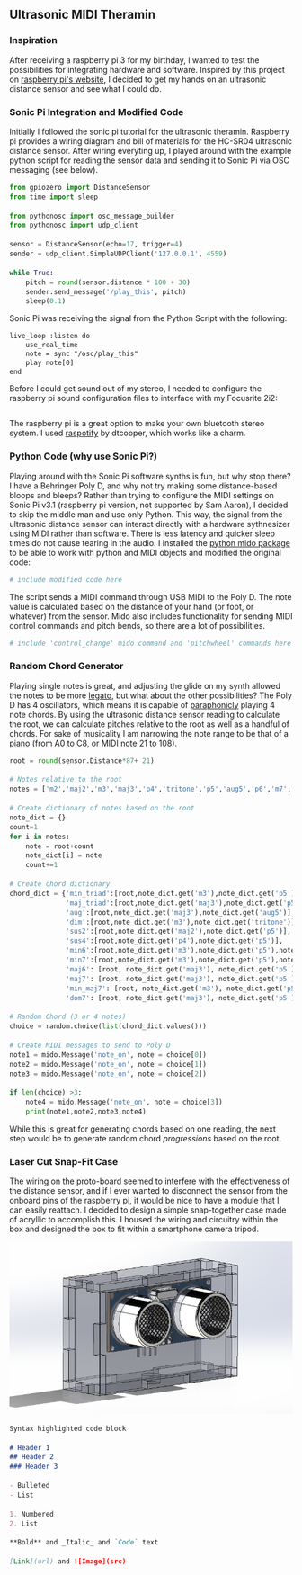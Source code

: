 ## Ultrasonic MIDI Theramin
 
### Inspiration
After receiving a raspberry pi 3 for my birthday, I wanted to test the possibilities for integrating hardware and software. Inspired by this project on [raspberry pi's website](https://projects.raspberrypi.org/en/projects/ultrasonic-theremin/0), I decided to get my hands on an ultrasonic distance sensor and see what I could do.

### Sonic Pi Integration and Modified Code
Initially I followed the sonic pi tutorial for the ultrasonic theramin. Raspberry pi provides a wiring diagram and bill of materials for the HC-SR04 ultrasonic distance sensor. After wiring everyting up, I played around with the example python script for reading the sensor data and sending it to Sonic Pi via OSC messaging (see below).
```python
from gpiozero import DistanceSensor
from time import sleep

from pythonosc import osc_message_builder
from pythonosc import udp_client

sensor = DistanceSensor(echo=17, trigger=4)
sender = udp_client.SimpleUDPClient('127.0.0.1', 4559)

while True:
    pitch = round(sensor.distance * 100 + 30)
    sender.send_message('/play_this', pitch)
    sleep(0.1)
```
Sonic Pi was receiving the signal from the Python Script with the following:
```
live_loop :listen do
    use_real_time
    note = sync "/osc/play_this"
    play note[0]
end
```
Before I could get sound out of my stereo, I needed to configure the raspberry pi sound configuration files to interface with my Focusrite 2i2:
```

```
The raspberry pi is a great option to make your own bluetooth stereo system. I used [raspotify](https://github.com/dtcooper/raspotify) by dtcooper, which works like a charm. 


### Python Code (why use Sonic Pi?)
Playing around with the Sonic Pi software synths is fun, but why stop there? I have a Behringer Poly D, and why not try making some distance-based bloops and bleeps? Rather than trying to configure the MIDI settings on Sonic Pi v3.1 (raspberry pi version, not supported by Sam Aaron), I decided to skip the middle man and use only Python. This way, the signal from the ultrasonic distance sensor can interact directly with a hardware sythnesizer using MIDI rather than software. There is less latency and quicker sleep times do not cause tearing in the audio. I installed the [python mido package](https://mido.readthedocs.io/en/latest/) to be able to work with python and MIDI objects and modified the original code:
```python
# include modified code here

```

The script sends a MIDI command through USB MIDI to the Poly D. The note value is calculated based on the distance of your hand (or foot, or whatever) from the sensor. Mido also includes functionality for sending MIDI control commands and pitch bends, so there are a lot of possibilities.
```python
# include 'control_change' mido command and 'pitchwheel' commands here

```

### Random Chord Generator
Playing single notes is great, and adjusting the glide on my synth allowed the notes to be more [legato](https://en.wikipedia.org/wiki/Legato), but what about the other possibilities? The Poly D has 4 oscillators, which means it is capable of [paraphonicly](https://www.sweetwater.com/insync/paraphonic/) playing 4 note chords. By using the ultrasonic distance sensor reading to calculate the root, we can calculate pitches relative to the root as well as a handful of chords. For sake of musicality I am narrowing the note range to be that of a [piano](https://newt.phys.unsw.edu.au/jw/notes.html) (from A0 to C8, or MIDI note 21 to 108).

```python
root = round(sensor.Distance*87+ 21)

# Notes relative to the root
notes = ['m2','maj2','m3','maj3','p4','tritone','p5','aug5','p6','m7','maj7','oct','b9','ninth','shp9','tenth','elvnth','shp11','twlth','b13','thirt']

# Create dictionary of notes based on the root
note_dict = {}
count=1
for i in notes:
	note = root+count
	note_dict[i] = note
	count+=1	
 
# Create chord dictionary
chord_dict = {'min_triad':[root,note_dict.get('m3'),note_dict.get('p5')],
			  'maj_triad':[root,note_dict.get('maj3'),note_dict.get('p5')],
			  'aug':[root,note_dict.get('maj3'),note_dict.get('aug5')],
			  'dim':[root,note_dict.get('m3'),note_dict.get('tritone')],
			  'sus2':[root,note_dict.get('maj2'),note_dict.get('p5')],
			  'sus4':[root,note_dict.get('p4'),note_dict.get('p5')],
			  'min6':[root,note_dict.get('m3'),note_dict.get('p5'),note_dict.get('p6')],
			  'min7':[root,note_dict.get('m3'),note_dict.get('p5'),note_dict.get('m7')],
			  'maj6': [root, note_dict.get('maj3'), note_dict.get('p5'), note_dict.get('m6')],
			  'maj7': [root, note_dict.get('maj3'), note_dict.get('p5'), note_dict.get('maj7')],
			  'min_maj7': [root, note_dict.get('m3'), note_dict.get('p5'), note_dict.get('maj7')],
			  'dom7': [root, note_dict.get('maj3'), note_dict.get('p5'), note_dict.get('m7')]};

# Random Chord (3 or 4 notes)
choice = random.choice(list(chord_dict.values()))

# Create MIDI messages to send to Poly D
note1 = mido.Message('note_on', note = choice[0])
note2 = mido.Message('note_on', note = choice[1])
note3 = mido.Message('note_on', note = choice[2])

if len(choice) >3:
	note4 = mido.Message('note_on', note = choice[3])
	print(note1,note2,note3,note4)

```
While this is great for generating chords based on one reading, the next step would be to generate random chord *progressions* based on the root.




### Laser Cut Snap-Fit Case
The wiring on the proto-board seemed to interfere with the effectiveness of the distance sensor, and if I ever wanted to disconnect the sensor from the onboard pins of the raspberry pi, it would be nice to have a module that I can easily reattach. I decided to design a simple snap-together case made of acryllic to accomplish this. I housed the wiring and circuitry within the box and designed the box to fit within a smartphone camera tripod. 

![Image](Assembly_Img.PNG)

```markdown
Syntax highlighted code block

# Header 1
## Header 2
### Header 3

- Bulleted
- List

1. Numbered
2. List

**Bold** and _Italic_ and `Code` text

[Link](url) and ![Image](src)
```

